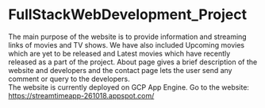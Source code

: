 # FullStackWebDevelopment_Project

The main purpose of the website is to provide information and streaming links of movies and TV shows.
We have also included Upcoming movies which are yet to be released and Latest movies which have recently released as a part of the project.
About page gives a brief description of the website and developers and the contact page lets the user send any comment or query to the 
developers.
</br>
The website is currently deployed on GCP App Engine.
Go to the website: https://streamtimeapp-261018.appspot.com/


